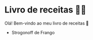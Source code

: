 # Livro de receitas :woman_cook: 

Olá! Bem-vindo ao meu livro de receitas :blue_book:

- Strogonoff de Frango


